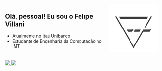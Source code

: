 <img width="160em" align="right" src="https://github.com/F7Villani/F7Villani/blob/main/F7V%20(Com%20Sombra).png"/>

## Olá, pessoal! Eu sou o Felipe Villani

- Atualmente no Itaú Unibanco
- Estudante de Engenharia da Computação no IMT


#

<div align="left">
  <a href="https://github.com/f7villani">
  <img height="180em" src="https://github-readme-stats.vercel.app/api?username=f7villani&show_icons=true&theme=github_dark&include_all_commits=true&count_private=true&hide_border=true&hide_rank=true&hide=stars&custom_title=Felipe%27s%20GitHub%20Stats&"/>
  <img height="180em" src="https://github-readme-stats.vercel.app/api/top-langs/?username=f7villani&layout=compact&langs_count=7&theme=github_dark&hide_border=true"/>
</div>
